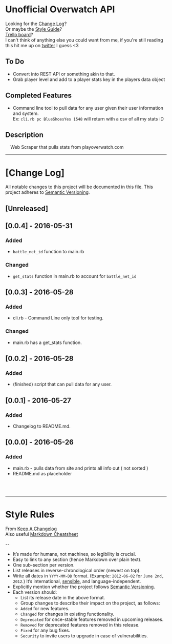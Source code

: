 # Unofficial Overwatch API  
Looking for the [Change Log](#change-log)?  
Or maybe the [Style Guide](#style-rules)?  
[Trello board](https://trello.com/b/t9jG9N3F/overwatch-api)?  
I can't think of anything else you could want from me, if you're still reading this hit me up on [twitter](https://twitter.com/blueshoesyes) I guess <3

## To Do
 * Convert into REST API or something akin to that.
 * Grab player level and add to a player stats key in the players data object

## Completed Features
 * Command line tool to pull data for any user given their user information and system.  
   Ex: `cli.rb pc BlueShoesYes 1548` will return with a csv of all my stats :D


## Description
&nbsp;&nbsp;&nbsp;&nbsp;Web Scraper that pulls stats from playoverwatch.com


---

# [Change Log]
All notable changes to this project will be documented in this file.
This project adheres to [Semantic Versioning](http://semver.org/).

## [Unreleased]


## [0.0.4] - 2016-05-31
### Added
- `battle_net_id` function to main.rb

### Changed
- `get_stats` function in main.rb to account for `battle_net_id`

## [0.0.3] - 2016-05-28
### Added
- cli.rb - Command Line only tool for testing.

### Changed
- main.rb has a get_stats function.

## [0.0.2] - 2016-05-28
### Added
- (finished) script that can pull data for any user.

## [0.0.1] - 2016-05-27
### Added
- Changelog to README.md.

## [0.0.0] - 2016-05-26
### Added
- main.rb - pulls data from site and prints all info out ( not sorted )
- README.md as placeholder

<br>
<br>

---

# Style Rules
From [Keep A Changelog](http://keepachangelog.com/)  
Also useful [Markdown Cheatsheet](github.com/adam-p/markdown-here/wiki/Markdown-Cheatsheet)  

--

<ul> <li>It’s made for humans, not machines, so legibility is crucial.</li>
<li>Easy to link to any section (hence Markdown over plain text).</li>
<li>One sub-section per version.</li> <li>List releases in reverse-chronological order (newest on top).</li>
<li>Write all dates in <code>YYYY-MM-DD</code> format. (Example: <code>2012-06-02</code> for <code>June 2nd, 2012</code>.) It’s international, <a href="http://xkcd.com/1179/">sensible</a>, and language-independent.</li>
<li>Explicitly mention whether the project follows <a href="http://semver.org/">Semantic Versioning</a>.</li>
<li>Each version should: <ul>
<li>List its release date in the above format.</li>
<li>Group changes to describe their impact on the project, as follows:</li>
<li><code>Added</code> for new features.</li>
<li><code>Changed</code> for changes in existing functionality.</li>
<li><code>Deprecated</code> for once-stable features removed in upcoming releases.</li>
<li><code>Removed</code> for deprecated features removed in this release.</li>
<li><code>Fixed</code> for any bug fixes.</li>
<li><code>Security</code> to invite users to upgrade in case of vulnerabilities.</li> </ul></li> </ul>
